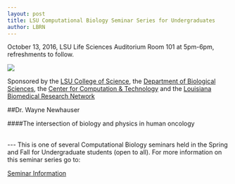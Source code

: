 ```yaml
---
layout: post
title: LSU Computational Biology Seminar Series for Undergraduates
author: LBRN
---
```


<p class="text-error">October 13, 2016, LSU Life Sciences Auditorium Room 101 at 5pm-6pm, refreshments to follow.</p>

<a href="{{ site.baseurl }}events/comp-bio/"><img src="{{ site.baseurl }}events/comp-bio/img/newhauser.jpg"></a>

Sponsored by the [LSU College of Science](http://science.lsu.edu), the [Department of Biological Sciences](http://www.biology.lsu.edu), the [Center for Computation & Technology](http://cct.lsu.edu) and the [Louisiana Biomedical Research Network](http://lbrn.lsu.edu)

##Dr. Wayne Newhauser

####The intersection of biology and physics in human oncology


<br>
--- This is one of several Computational Biology seminars held in the Spring and Fall for Undergraduate students (open to all). For more information on this seminar series go to:

<p><a href="{{ site.baseurl }}events/comp-bio" class="btn btn-info" style="margin-bottom: 30px">Seminar Information</a></p>
